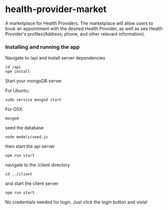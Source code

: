 # health-provider-market
A marketplace for Health Providers.  The marketplace will allow users to book an appointment with the desired Health Provider, as well as see Health Provider's profiles(Address, phone, and other relevant information).

### Installing and running the app

Navigate to /api and install server dependencies

```
cd /api
npm install
```

Start your mongoDB server

For Ubuntu:
```
sudo service mongod start 
```
For OSX
```
mongod
```
seed the database
```
node models/seed.js
```

then start the api server

```
npm run start
```

navigate to the /client directory

```
cd ../client
```

and start the client server

```
npm run start
```

No credentials needed for login. Just click the login button and viola!